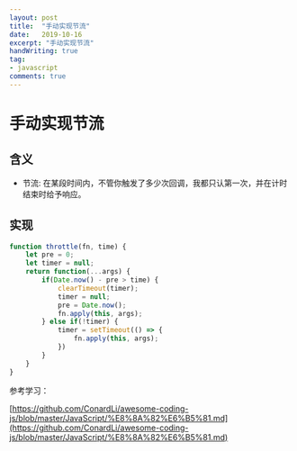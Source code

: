 ```yaml
---
layout: post
title:  "手动实现节流"
date:   2019-10-16
excerpt: "手动实现节流"
handWriting: true
tag:
- javascript
comments: true
---
```



# 手动实现节流

## 含义

* 节流: 在某段时间内，不管你触发了多少次回调，我都只认第一次，并在计时结束时给予响应。



## 实现

```javascript
function throttle(fn, time) {
    let pre = 0;
    let timer = null;
    return function(...args) {
        if(Date.now() - pre > time) {
            clearTimeout(timer);
            timer = null;
            pre = Date.now();
            fn.apply(this, args);
        } else if(!timer) {
            timer = setTimeout(() => {
                fn.apply(this, args);
            })
        }
    }
}
```





参考学习：

[https://github.com/ConardLi/awesome-coding-js/blob/master/JavaScript/%E8%8A%82%E6%B5%81.md](https://github.com/ConardLi/awesome-coding-js/blob/master/JavaScript/%E8%8A%82%E6%B5%81.md)







